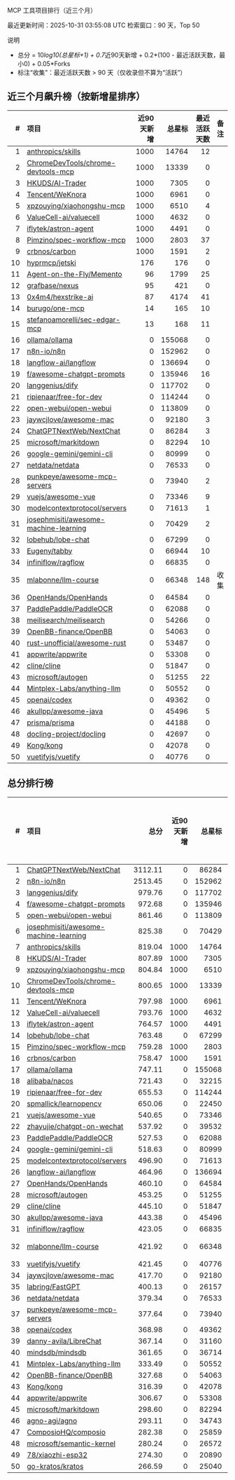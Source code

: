 MCP 工具项目排行（近三个月）

最近更新时间：2025-10-31 03:55:08 UTC
检索窗口：90 天，Top 50

说明
- 总分 = 10*log10(总星标+1) + 0.7*近90天新增 + 0.2*(100 - 最近活跃天数，最小0) + 0.05*Forks
- 标注“收集”：最近活跃天数 > 90 天（仅收录但不算为“活跃”）

## 近三个月飙升榜（按新增星排序）
| # | 项目 | 近90天新增 | 总星标 | 最近活跃天数 | 备注 |
|---:|:-----|-----------:|-------:|------------:|:-----|
| 1 | [anthropics/skills](https://github.com/anthropics/skills) | 1000 | 14764 | 12 |  |
| 2 | [ChromeDevTools/chrome-devtools-mcp](https://github.com/ChromeDevTools/chrome-devtools-mcp) | 1000 | 13339 | 0 |  |
| 3 | [HKUDS/AI-Trader](https://github.com/HKUDS/AI-Trader) | 1000 | 7305 | 0 |  |
| 4 | [Tencent/WeKnora](https://github.com/Tencent/WeKnora) | 1000 | 6961 | 0 |  |
| 5 | [xpzouying/xiaohongshu-mcp](https://github.com/xpzouying/xiaohongshu-mcp) | 1000 | 6510 | 4 |  |
| 6 | [ValueCell-ai/valuecell](https://github.com/ValueCell-ai/valuecell) | 1000 | 4632 | 0 |  |
| 7 | [iflytek/astron-agent](https://github.com/iflytek/astron-agent) | 1000 | 4491 | 0 |  |
| 8 | [Pimzino/spec-workflow-mcp](https://github.com/Pimzino/spec-workflow-mcp) | 1000 | 2803 | 37 |  |
| 9 | [crbnos/carbon](https://github.com/crbnos/carbon) | 1000 | 1591 | 2 |  |
| 10 | [hyprmcp/jetski](https://github.com/hyprmcp/jetski) | 176 | 176 | 0 |  |
| 11 | [Agent-on-the-Fly/Memento](https://github.com/Agent-on-the-Fly/Memento) | 96 | 1799 | 25 |  |
| 12 | [grafbase/nexus](https://github.com/grafbase/nexus) | 95 | 421 | 0 |  |
| 13 | [0x4m4/hexstrike-ai](https://github.com/0x4m4/hexstrike-ai) | 87 | 4174 | 41 |  |
| 14 | [burugo/one-mcp](https://github.com/burugo/one-mcp) | 14 | 165 | 10 |  |
| 15 | [stefanoamorelli/sec-edgar-mcp](https://github.com/stefanoamorelli/sec-edgar-mcp) | 13 | 168 | 11 |  |
| 16 | [ollama/ollama](https://github.com/ollama/ollama) | 0 | 155068 | 0 |  |
| 17 | [n8n-io/n8n](https://github.com/n8n-io/n8n) | 0 | 152962 | 0 |  |
| 18 | [langflow-ai/langflow](https://github.com/langflow-ai/langflow) | 0 | 136694 | 0 |  |
| 19 | [f/awesome-chatgpt-prompts](https://github.com/f/awesome-chatgpt-prompts) | 0 | 135946 | 16 |  |
| 20 | [langgenius/dify](https://github.com/langgenius/dify) | 0 | 117702 | 0 |  |
| 21 | [ripienaar/free-for-dev](https://github.com/ripienaar/free-for-dev) | 0 | 114244 | 0 |  |
| 22 | [open-webui/open-webui](https://github.com/open-webui/open-webui) | 0 | 113809 | 0 |  |
| 23 | [jaywcjlove/awesome-mac](https://github.com/jaywcjlove/awesome-mac) | 0 | 92180 | 3 |  |
| 24 | [ChatGPTNextWeb/NextChat](https://github.com/ChatGPTNextWeb/NextChat) | 0 | 86284 | 3 |  |
| 25 | [microsoft/markitdown](https://github.com/microsoft/markitdown) | 0 | 82294 | 10 |  |
| 26 | [google-gemini/gemini-cli](https://github.com/google-gemini/gemini-cli) | 0 | 80999 | 0 |  |
| 27 | [netdata/netdata](https://github.com/netdata/netdata) | 0 | 76533 | 0 |  |
| 28 | [punkpeye/awesome-mcp-servers](https://github.com/punkpeye/awesome-mcp-servers) | 0 | 73940 | 2 |  |
| 29 | [vuejs/awesome-vue](https://github.com/vuejs/awesome-vue) | 0 | 73346 | 9 |  |
| 30 | [modelcontextprotocol/servers](https://github.com/modelcontextprotocol/servers) | 0 | 71613 | 1 |  |
| 31 | [josephmisiti/awesome-machine-learning](https://github.com/josephmisiti/awesome-machine-learning) | 0 | 70429 | 2 |  |
| 32 | [lobehub/lobe-chat](https://github.com/lobehub/lobe-chat) | 0 | 67299 | 0 |  |
| 33 | [Eugeny/tabby](https://github.com/Eugeny/tabby) | 0 | 66944 | 10 |  |
| 34 | [infiniflow/ragflow](https://github.com/infiniflow/ragflow) | 0 | 66835 | 0 |  |
| 35 | [mlabonne/llm-course](https://github.com/mlabonne/llm-course) | 0 | 66348 | 148 | 收集 |
| 36 | [OpenHands/OpenHands](https://github.com/OpenHands/OpenHands) | 0 | 64584 | 0 |  |
| 37 | [PaddlePaddle/PaddleOCR](https://github.com/PaddlePaddle/PaddleOCR) | 0 | 62088 | 0 |  |
| 38 | [meilisearch/meilisearch](https://github.com/meilisearch/meilisearch) | 0 | 54266 | 0 |  |
| 39 | [OpenBB-finance/OpenBB](https://github.com/OpenBB-finance/OpenBB) | 0 | 54063 | 0 |  |
| 40 | [rust-unofficial/awesome-rust](https://github.com/rust-unofficial/awesome-rust) | 0 | 53487 | 0 |  |
| 41 | [appwrite/appwrite](https://github.com/appwrite/appwrite) | 0 | 53308 | 0 |  |
| 42 | [cline/cline](https://github.com/cline/cline) | 0 | 51847 | 0 |  |
| 43 | [microsoft/autogen](https://github.com/microsoft/autogen) | 0 | 51255 | 22 |  |
| 44 | [Mintplex-Labs/anything-llm](https://github.com/Mintplex-Labs/anything-llm) | 0 | 50552 | 0 |  |
| 45 | [openai/codex](https://github.com/openai/codex) | 0 | 49362 | 0 |  |
| 46 | [akullpp/awesome-java](https://github.com/akullpp/awesome-java) | 0 | 45496 | 5 |  |
| 47 | [prisma/prisma](https://github.com/prisma/prisma) | 0 | 44188 | 0 |  |
| 48 | [docling-project/docling](https://github.com/docling-project/docling) | 0 | 42697 | 0 |  |
| 49 | [Kong/kong](https://github.com/Kong/kong) | 0 | 42078 | 0 |  |
| 50 | [vuetifyjs/vuetify](https://github.com/vuetifyjs/vuetify) | 0 | 40776 | 0 |  |


## 总分排行榜
| # | 项目 | 总分 | 近90天新增 | 总星标 | Forks | 最近活跃天数 | 备注 |
|---:|:-----|----:|-----------:|-------:|------:|------------:|:-----|
| 1 | [ChatGPTNextWeb/NextChat](https://github.com/ChatGPTNextWeb/NextChat) | 3112.11 | 0 | 86284 | 60867 | 3 |  |
| 2 | [n8n-io/n8n](https://github.com/n8n-io/n8n) | 2513.45 | 0 | 152962 | 48832 | 0 |  |
| 3 | [langgenius/dify](https://github.com/langgenius/dify) | 979.76 | 0 | 117702 | 18181 | 0 |  |
| 4 | [f/awesome-chatgpt-prompts](https://github.com/f/awesome-chatgpt-prompts) | 972.68 | 0 | 135946 | 18091 | 16 |  |
| 5 | [open-webui/open-webui](https://github.com/open-webui/open-webui) | 861.46 | 0 | 113809 | 15818 | 0 |  |
| 6 | [josephmisiti/awesome-machine-learning](https://github.com/josephmisiti/awesome-machine-learning) | 825.38 | 0 | 70429 | 15146 | 2 |  |
| 7 | [anthropics/skills](https://github.com/anthropics/skills) | 819.04 | 1000 | 14764 | 1195 | 12 |  |
| 8 | [HKUDS/AI-Trader](https://github.com/HKUDS/AI-Trader) | 807.89 | 1000 | 7305 | 985 | 0 |  |
| 9 | [xpzouying/xiaohongshu-mcp](https://github.com/xpzouying/xiaohongshu-mcp) | 804.84 | 1000 | 6510 | 950 | 4 |  |
| 10 | [ChromeDevTools/chrome-devtools-mcp](https://github.com/ChromeDevTools/chrome-devtools-mcp) | 800.65 | 1000 | 13339 | 788 | 0 |  |
| 11 | [Tencent/WeKnora](https://github.com/Tencent/WeKnora) | 797.98 | 1000 | 6961 | 791 | 0 |  |
| 12 | [ValueCell-ai/valuecell](https://github.com/ValueCell-ai/valuecell) | 793.76 | 1000 | 4632 | 742 | 0 |  |
| 13 | [iflytek/astron-agent](https://github.com/iflytek/astron-agent) | 764.57 | 1000 | 4491 | 161 | 0 |  |
| 14 | [lobehub/lobe-chat](https://github.com/lobehub/lobe-chat) | 763.48 | 0 | 67299 | 13904 | 0 |  |
| 15 | [Pimzino/spec-workflow-mcp](https://github.com/Pimzino/spec-workflow-mcp) | 759.28 | 1000 | 2803 | 244 | 37 |  |
| 16 | [crbnos/carbon](https://github.com/crbnos/carbon) | 758.47 | 1000 | 1591 | 137 | 2 |  |
| 17 | [ollama/ollama](https://github.com/ollama/ollama) | 747.11 | 0 | 155068 | 13504 | 0 |  |
| 18 | [alibaba/nacos](https://github.com/alibaba/nacos) | 721.43 | 0 | 32215 | 13163 | 9 |  |
| 19 | [ripienaar/free-for-dev](https://github.com/ripienaar/free-for-dev) | 655.53 | 0 | 114244 | 11699 | 0 |  |
| 20 | [spmallick/learnopencv](https://github.com/spmallick/learnopencv) | 650.06 | 0 | 22450 | 11739 | 2 |  |
| 21 | [vuejs/awesome-vue](https://github.com/vuejs/awesome-vue) | 540.65 | 0 | 73346 | 9476 | 9 |  |
| 22 | [zhayujie/chatgpt-on-wechat](https://github.com/zhayujie/chatgpt-on-wechat) | 537.92 | 0 | 39532 | 9471 | 8 |  |
| 23 | [PaddlePaddle/PaddleOCR](https://github.com/PaddlePaddle/PaddleOCR) | 527.53 | 0 | 62088 | 9192 | 0 |  |
| 24 | [google-gemini/gemini-cli](https://github.com/google-gemini/gemini-cli) | 518.63 | 0 | 80999 | 8991 | 0 |  |
| 25 | [modelcontextprotocol/servers](https://github.com/modelcontextprotocol/servers) | 496.90 | 0 | 71613 | 8571 | 1 |  |
| 26 | [langflow-ai/langflow](https://github.com/langflow-ai/langflow) | 464.96 | 0 | 136694 | 7872 | 0 |  |
| 27 | [OpenHands/OpenHands](https://github.com/OpenHands/OpenHands) | 460.10 | 0 | 64584 | 7840 | 0 |  |
| 28 | [microsoft/autogen](https://github.com/microsoft/autogen) | 453.25 | 0 | 51255 | 7811 | 22 |  |
| 29 | [cline/cline](https://github.com/cline/cline) | 445.10 | 0 | 51847 | 7559 | 0 |  |
| 30 | [akullpp/awesome-java](https://github.com/akullpp/awesome-java) | 443.38 | 0 | 45496 | 7556 | 5 |  |
| 31 | [infiniflow/ragflow](https://github.com/infiniflow/ragflow) | 423.05 | 0 | 66835 | 7096 | 0 |  |
| 32 | [mlabonne/llm-course](https://github.com/mlabonne/llm-course) | 421.92 | 0 | 66348 | 7474 | 148 | 收集 |
| 33 | [vuetifyjs/vuetify](https://github.com/vuetifyjs/vuetify) | 421.45 | 0 | 40776 | 7107 | 0 |  |
| 34 | [jaywcjlove/awesome-mac](https://github.com/jaywcjlove/awesome-mac) | 417.70 | 0 | 92180 | 6973 | 3 |  |
| 35 | [labring/FastGPT](https://github.com/labring/FastGPT) | 400.13 | 0 | 26157 | 6719 | 0 |  |
| 36 | [netdata/netdata](https://github.com/netdata/netdata) | 379.34 | 0 | 76533 | 6210 | 0 |  |
| 37 | [punkpeye/awesome-mcp-servers](https://github.com/punkpeye/awesome-mcp-servers) | 377.64 | 0 | 73940 | 6187 | 2 |  |
| 38 | [openai/codex](https://github.com/openai/codex) | 368.98 | 0 | 49362 | 6041 | 0 |  |
| 39 | [danny-avila/LibreChat](https://github.com/danny-avila/LibreChat) | 367.14 | 0 | 31160 | 6044 | 0 |  |
| 40 | [mindsdb/mindsdb](https://github.com/mindsdb/mindsdb) | 361.65 | 0 | 36714 | 5920 | 0 |  |
| 41 | [Mintplex-Labs/anything-llm](https://github.com/Mintplex-Labs/anything-llm) | 333.49 | 0 | 50552 | 5329 | 0 |  |
| 42 | [OpenBB-finance/OpenBB](https://github.com/OpenBB-finance/OpenBB) | 327.68 | 0 | 54063 | 5207 | 0 |  |
| 43 | [Kong/kong](https://github.com/Kong/kong) | 316.39 | 0 | 42078 | 5003 | 0 |  |
| 44 | [appwrite/appwrite](https://github.com/appwrite/appwrite) | 306.67 | 0 | 53308 | 4788 | 0 |  |
| 45 | [microsoft/markitdown](https://github.com/microsoft/markitdown) | 298.60 | 0 | 82294 | 4629 | 10 |  |
| 46 | [agno-agi/agno](https://github.com/agno-agi/agno) | 293.11 | 0 | 34743 | 4554 | 0 |  |
| 47 | [ComposioHQ/composio](https://github.com/ComposioHQ/composio) | 282.38 | 0 | 25859 | 4365 | 0 |  |
| 48 | [microsoft/semantic-kernel](https://github.com/microsoft/semantic-kernel) | 280.24 | 0 | 26572 | 4320 | 0 |  |
| 49 | [78/xiaozhi-esp32](https://github.com/78/xiaozhi-esp32) | 274.30 | 0 | 20890 | 4226 | 1 |  |
| 50 | [go-kratos/kratos](https://github.com/go-kratos/kratos) | 266.59 | 0 | 25040 | 4116 | 16 |  |

